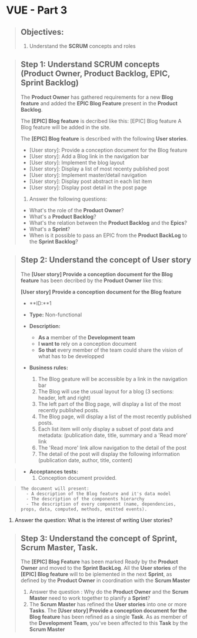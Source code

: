 # VUE - Part 3
> ## Objectives:
> 
> 1. Understand the **SCRUM** concepts and roles

> ## Step 1: Understand SCRUM concepts (Product Owner, Product Backlog, EPIC, Sprint Backlog)
>
> The **Product Owner** has gathered requirements for a new **Blog feature** and added the **EPIC Blog Feature** present in the **Product Backlog**. 
>
>  The **[EPIC] Blog feature** is decribed like this:
>   [EPIC] Blog feature
>     A Blog feature will be added in the site.
>
> The **[EPIC] Blog feature** is described with the following **User stories**.
>   - [User story]: Provide a conception document for the Blog feature
>   - [User story]: Add a Blog link in the navigation bar
>   - [User story]: Implement the blog layout
>   - [User story]: Display a list of most recenty published post
>   - [User story]: Implement master/detail navigation
>   - [User story]: Display post abstract in each list item
>   - [User story]: Display post detail in the post page
>
> 1. Answer the following questions:
>   - What's the role of the **Product Owner**?
>   - What's a **Product Backlog**?
>   - What's the relation between the **Product Backlog** and the **Epics**?
>   - What's a **Sprint**?
>   - When is it possible to pass an EPIC from the **Product BackLog** to the **Sprint Backlog**?

> ## Step 2: Understand the concept of **User story** 
> The **[User story] Provide a conception document for the Blog feature** has been decribed by the **Product Owner** like this:
> 
>   **[User story] Provide a conception document for the Blog feature**
>
>   - **ID:**1  
>   - **Type:** Non-functional
>   
>   - **Description:**
>     - **As a** member of the **Development team**
>     - **I want to** rely on a conception document
>  	  - **So that** every member of the team could share the vision of what has to be developped
>   
>   - **Business rules:**
>     1. The Blog geature will be accessible by a link in the navigation bar
>     2. The Blog will use the usual layout for a blog (3 sections: header, left and right)
>     3. The left part of the Blog page, will display a list of the most recently published posts.
>     4. The  Blog page, will display a list of the most recently published posts.
>     5. Each list item will only display a subset of post data and metadata: (publication date, title, summary and a 'Read more' link
>     6. The 'Read more' link allow navigation to the detail of the post
>     7. The detail of the post will display the following information (publication date, author, title, content)

>   - **Acceptances tests:**
>     1. Conception document provided. 

>     The document will present:
>       - A description of the Blog feature and it's data model
>       - The description of the components hierarchy
>       - The description of every component (name, dependencies, props, data, computed, methods, emitted events). 
1. Answer the question: What is the interest of writing User stories?


> ## Step 3: Understand the concept of Sprint, Scrum Master, Task.
> 
> The **[EPIC] Blog Feature** has been marked Ready by the **Product Owner** and moved to the **Sprint BackLog**. All the **User stories** of the **[EPIC] Blog feature** will to be iplemented in the next **Sprint**, as defined by the **Product Owner** in coordination with the **Scrum Master**
>
> 1. Answer the question : Why do the **Product Owner** and the **Scrum Master** need to work together to planify a **Sprint**?
> 2. The **Scrum Master** has refined the **User stories** into one or more **Tasks**. The **[User story] Provide a conception document for the Blog feature** has been refined as a single **Task**. As as member of the **Development Team**, you've been affected to this **Task** by the **Scrum Master**




